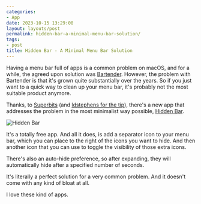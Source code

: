 ```yaml
---
categories:
- App
date: 2023-10-15 13:29:00
layout: layouts/post
permalink: hidden-bar-a-minimal-menu-bar-solution/
tags:
- post
title: Hidden Bar - A Minimal Menu Bar Solution
---
```


Having a menu bar full of apps is a common problem on macOS, and for a while, the agreed upon solution was [Bartender](https://www.macbartender.com). However, the problem with Bartender is that it's grown quite substantially over the years. So if you just want to a quick way to clean up your menu bar, it's probably not the most suitable product anymore.

Thanks, to [Superbits](https://superbits.co) (and [ldstephens for the tip](https://ldstephens.me/bartender-to-hidden-bar-a-simpler-solution-for-macos-sonoma)), there's a new app that addresses the problem in the most minimalist way possible, [Hidden Bar](https://superbits.co/hidden/).

![Hidden Bar](https://chrishannah.me/images/2023/10/menu-bar.gif)

It's a totally free app. And all it does, is add a separator icon to your menu bar, which you can place to the right of the icons you want to hide. And then another icon that you can use to toggle the visibility of those extra icons.

There's also an auto-hide preference, so after expanding, they will automatically hide after a specified number of seconds.

It's literally a perfect solution for a very common problem. And it doesn't come with any kind of bloat at all.

I love these kind of apps.

